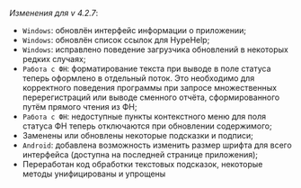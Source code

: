 _Изменения для v 4.2.7_:
- `Windows`: обновлён интерфейс информации о приложении;
- `Windows`: обновлён список ссылок для HypeHelp;
- `Windows`: исправлено поведение загрузчика обновлений в некоторых редких случаях;
- `Работа с ФН`: форматирование текста при выводе в поле статуса теперь оформлено в отдельный поток. Это необходимо для корректного поведения программы при запросе множественных перерегистраций или выводе сменного отчёта, сформированного путём прямого чтения из ФН;
- `Работа с ФН`: недоступные пункты контекстного меню для поля статуса ФН теперь отключаются при обновлении содержимого;
- Заменены или обновлены некоторые подсказки и подписи;
- `Android`: добавлена возможность изменить размер шрифта для всего интерфейса (доступна на последней странице приложения);
- Переработан код обработки текстовых подсказок, некоторые методы унифицированы и упрощены
